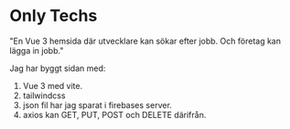# Only Techs

"En Vue 3 hemsida där utvecklare kan sökar efter jobb. Och företag kan lägga in jobb."

Jag har byggt sidan med:

1. Vue 3 med vite.
2. tailwindcss
3. json fil har jag sparat i firebases server.
4. axios kan GET, PUT, POST och DELETE därifrån.
